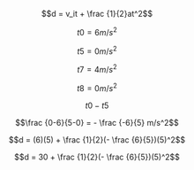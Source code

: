 
$$d = v_it + \frac {1}{2}at^2$$

$$t0= 6 m/s^2$$

$$t5 = 0 m/s^2$$

$$t7 = 4 m/s^2$$

$$t8 = 0 m/s^2$$

$$t0-t5$$

$$\frac {0-6}{5-0} = - \frac {-6}{5} m/s^2$$

$$d = (6)(5) + \frac {1}{2}(- \frac {6}{5})(5)^2$$

$$d = 30 + \frac {1}{2}(- \frac {6}{5})(5)^2$$
